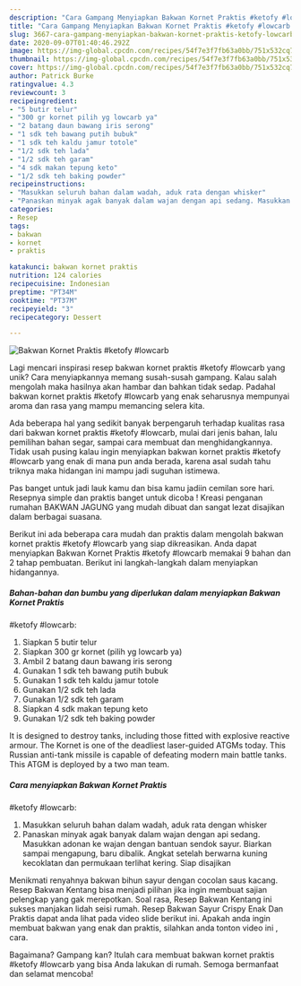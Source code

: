```yaml
---
description: "Cara Gampang Menyiapkan Bakwan Kornet Praktis #ketofy #lowcarb yang Lezat Sekali"
title: "Cara Gampang Menyiapkan Bakwan Kornet Praktis #ketofy #lowcarb yang Lezat Sekali"
slug: 3667-cara-gampang-menyiapkan-bakwan-kornet-praktis-ketofy-lowcarb-yang-lezat-sekali
date: 2020-09-07T01:40:46.292Z
image: https://img-global.cpcdn.com/recipes/54f7e3f7fb63a0bb/751x532cq70/bakwan-kornet-praktis-ketofy-lowcarb-foto-resep-utama.jpg
thumbnail: https://img-global.cpcdn.com/recipes/54f7e3f7fb63a0bb/751x532cq70/bakwan-kornet-praktis-ketofy-lowcarb-foto-resep-utama.jpg
cover: https://img-global.cpcdn.com/recipes/54f7e3f7fb63a0bb/751x532cq70/bakwan-kornet-praktis-ketofy-lowcarb-foto-resep-utama.jpg
author: Patrick Burke
ratingvalue: 4.3
reviewcount: 3
recipeingredient:
- "5 butir telur"
- "300 gr kornet pilih yg lowcarb ya"
- "2 batang daun bawang iris serong"
- "1 sdk teh bawang putih bubuk"
- "1 sdk teh kaldu jamur totole"
- "1/2 sdk teh lada"
- "1/2 sdk teh garam"
- "4 sdk makan tepung keto"
- "1/2 sdk teh baking powder"
recipeinstructions:
- "Masukkan seluruh bahan dalam wadah, aduk rata dengan whisker"
- "Panaskan minyak agak banyak dalam wajan dengan api sedang. Masukkan adonan ke wajan dengan bantuan sendok sayur. Biarkan sampai mengapung, baru dibalik. Angkat setelah berwarna kuning kecoklatan dan permukaan terlihat kering. Siap disajikan"
categories:
- Resep
tags:
- bakwan
- kornet
- praktis

katakunci: bakwan kornet praktis 
nutrition: 124 calories
recipecuisine: Indonesian
preptime: "PT34M"
cooktime: "PT37M"
recipeyield: "3"
recipecategory: Dessert

---
```



![Bakwan Kornet Praktis
#ketofy
#lowcarb](https://img-global.cpcdn.com/recipes/54f7e3f7fb63a0bb/751x532cq70/bakwan-kornet-praktis-ketofy-lowcarb-foto-resep-utama.jpg)

Lagi mencari inspirasi resep bakwan kornet praktis
#ketofy
#lowcarb yang unik? Cara menyiapkannya memang susah-susah gampang. Kalau salah mengolah maka hasilnya akan hambar dan bahkan tidak sedap. Padahal bakwan kornet praktis
#ketofy
#lowcarb yang enak seharusnya mempunyai aroma dan rasa yang mampu memancing selera kita.

Ada beberapa hal yang sedikit banyak berpengaruh terhadap kualitas rasa dari bakwan kornet praktis
#ketofy
#lowcarb, mulai dari jenis bahan, lalu pemilihan bahan segar, sampai cara membuat dan menghidangkannya. Tidak usah pusing kalau ingin menyiapkan bakwan kornet praktis
#ketofy
#lowcarb yang enak di mana pun anda berada, karena asal sudah tahu triknya maka hidangan ini mampu jadi suguhan istimewa.

Pas banget untuk jadi lauk kamu dan bisa kamu jadiin cemilan sore hari. Resepnya simple dan praktis banget untuk dicoba ! Kreasi penganan rumahan BAKWAN JAGUNG yang mudah dibuat dan sangat lezat disajikan dalam berbagai suasana.


Berikut ini ada beberapa cara mudah dan praktis dalam mengolah bakwan kornet praktis
#ketofy
#lowcarb yang siap dikreasikan. Anda dapat menyiapkan Bakwan Kornet Praktis
#ketofy
#lowcarb memakai 9 bahan dan 2 tahap pembuatan. Berikut ini langkah-langkah dalam menyiapkan hidangannya.

<!--inarticleads1-->

##### Bahan-bahan dan bumbu yang diperlukan dalam menyiapkan Bakwan Kornet Praktis
#ketofy
#lowcarb:

1. Siapkan 5 butir telur
1. Siapkan 300 gr kornet (pilih yg lowcarb ya)
1. Ambil 2 batang daun bawang iris serong
1. Gunakan 1 sdk teh bawang putih bubuk
1. Gunakan 1 sdk teh kaldu jamur totole
1. Gunakan 1/2 sdk teh lada
1. Gunakan 1/2 sdk teh garam
1. Siapkan 4 sdk makan tepung keto
1. Gunakan 1/2 sdk teh baking powder


It is designed to destroy tanks, including those fitted with explosive reactive armour. The Kornet is one of the deadliest laser-guided ATGMs today. This Russian anti-tank missile is capable of defeating modern main battle tanks. This ATGM is deployed by a two man team. 

<!--inarticleads2-->

##### Cara menyiapkan Bakwan Kornet Praktis
#ketofy
#lowcarb:

1. Masukkan seluruh bahan dalam wadah, aduk rata dengan whisker
1. Panaskan minyak agak banyak dalam wajan dengan api sedang. Masukkan adonan ke wajan dengan bantuan sendok sayur. Biarkan sampai mengapung, baru dibalik. Angkat setelah berwarna kuning kecoklatan dan permukaan terlihat kering. Siap disajikan


Menikmati renyahnya bakwan bihun sayur dengan cocolan saus kacang. Resep Bakwan Kentang bisa menjadi pilihan jika ingin membuat sajian pelengkap yang gak merepotkan. Soal rasa, Resep Bakwan Kentang ini sukses manjakan lidah seisi rumah. Resep Bakwan Sayur Crispy Enak Dan Praktis dapat anda lihat pada video slide berikut ini. Apakah anda ingin membuat bakwan yang enak dan praktis, silahkan anda tonton video ini , cara. 

Bagaimana? Gampang kan? Itulah cara membuat bakwan kornet praktis
#ketofy
#lowcarb yang bisa Anda lakukan di rumah. Semoga bermanfaat dan selamat mencoba!
